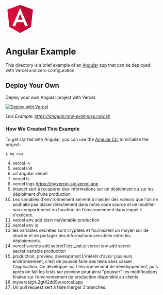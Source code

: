 ![Angular Logo](https://github.com/vercel/vercel/blob/master/packages/frameworks/logos/angular.svg)

# Angular Example

This directory is a brief example of an [Angular](https://angular.io/) app that can be deployed with Vercel and zero configuration.

## Deploy Your Own

Deploy your own Angular project with Vercel.

[![Deploy with Vercel](https://vercel.com/button)](https://vercel.com/import/project?template=https://github.com/vercel/vercel/tree/master/examples/angular)

_Live Example: https://angular.now-examples.now.sh_

### How We Created This Example

To get started with Angular, you can use the [Angular CLI](https://cli.angular.io/) to initialize the project:

```shell
$ ng new
```


4. vercel -v
5. vercel init <nomDuProjet>
6. cd angular
   vercel
7. vercel ls
8. vercel logs https://myvercel-six.vercel.app
9. inspect sert à recuperer des informations sur un déploiment ou sur les déploiment d'une production
10. Les variables d'environnement servent à injecter des valeurs que l'on ne souhaite pas placer directement
 dans notre code source et de modifier son comportement en fonction de l'environnement dans lequel il s'exécute.
11. vercel env add plain maVariable production
12. vercel env ls 
13. les variables secrètes sont cryptées et fournissent un moyen sûr de stocker et de partager des informations sensibles entre les déploiements.
15. vercel secrets add secret1 test_value
	vercel env add secret secret_variable production
16. production, preview, development
	L'intérêt d'avoir plusieurs environnement, c'est de pouvoir faire des tests sans casser l'application. On développe sur l'environnement de développement,
	puis après on fait les tests sur preview pour ainsi "pousser" les modifications finales sur l'environnement de production disponible au clients.
18. myvercelgit-2gt42dd9w.vercel.app
19. Un pull request sert à faire merger 2 branches.